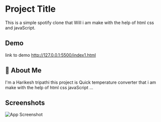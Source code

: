 # Project Title

This is a simple spotify clone that Will i am make with the help of html css and javaScript.


## Demo
link to demo 
http://127.0.0.1:5500/index1.html



## 🚀 About Me
I'm a Harikesh tripathi this project is Quick temperature converter that i am make with the help of html css javaScript ...


## Screenshots
![App Screenshot](https://snipboard.io/NWpEm9.jpg)
